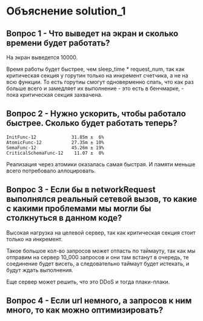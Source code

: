 # Объяснение solution_1

## Вопрос 1 - Что выведет на экран и сколько времени будет работать?

На экран выведется 10000. 

Время работы будет быстрее, чем sleep_time * request_num, так как критическая секция у горутин только на инкремент счетчика, а не на всю функции. То есть горутиы смогут одноверменно спать, что как раз больше всего и замедляет их выполнение - это есть в бенчмарке, - пока критическая секция захвачена. 

## Вопрос 2 - Нужно ускорить, чтобы работало быстрее. Сколько будет работать теперь?

```shell
InitFunc-12             31.85m ±  6%
AtomicFunc-12           27.35m ± 10%
SemaFunc-12             45.26m ± 19%
CriticalSchemaFunc-12    11.07 ±  0%
```

Реализация через атомики оказалась самая быстрая. И памяти меньше всего потребовало аллоцировать.

## Вопрос 3 - Если бы в networkRequest выполнялся реальный сетевой вызов, то какие с какими проблемами мы могли бы столкнуться в данном коде?

Высокая нагрузка на целевой сервер, так как критическая секция стоит только на инкремент.

Такое большое кол-во запросов может отпасть по таймауту, так как мы отправим на сервер 10_000 запросов и они там встанут в очередь, те соединение будет висеть, а следовательно таймаут будет истекать, и будут ждать выполнения. 

Еще сервер может решить, что это DDoS и тогда плаки-плаки.

## Вопрос 4 - Если url немного, а запросов к ним много, то как можно оптимизировать?

